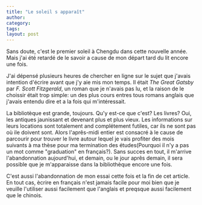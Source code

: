 ```yaml
---
title: "Le soleil s apparaît"
author:
category: 
tags: 
layout: post
---
```

Sans doute, c'est le premier soleil à Chengdu dans cette nouvelle année. Mais j'ai été retardé de le savoir a cause de mon départ tard du lit encore une fois.

J'ai dépensé plusieurs heures de chercher en ligne sur le sujet que j'avais intention d'écrire avant que j'y aie mis mon temps. Il était <em>The Great Gatsby</em> par <em>F. Scott Fitzgerald</em>, un roman que je n'avais pas lu, et la raison de le choissir était trop simple: un des plus cours entres tous romans anglais que j'avais entendu dire et a la fois qui m'intéressait.

La bibliotèque est grande, toujours. Qu'y est-ce que c'est? Les livres? Oui, les antiques jaunissant et devenant plus et plus vieux. Les informations sur leurs locations sont totalement and complétement futiles, car ils ne sont pas où ile doivent sont. Alors l'aprês-midi entier est consacré à le cause de parcourir pour trouver le livre autour lequel je vais profiter des mois suivants à ma thèse pour ma termination des études(Pourquoi il n'y a pas un mot comme "graduation" en français?). Sans succes en tout, il m'arrive l'abandonnation aujourd'hui, et demain, ou le jour aprês demain, il sera possible que je m'apparaisse dans la bibliothèque encore une fois.

C'est aussi l'abandonnation de mon essai cette fois et la fin de cet article. En tout cas, ècrire en français n'est jamais facile pour moi bien que je veuille l'utiliser aussi facilement que l'anglais et preqsque aussi facilement que le chinois.

